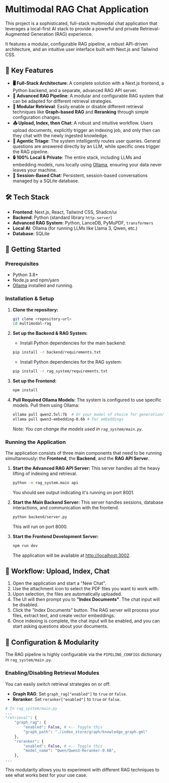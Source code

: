 # Multimodal RAG Chat Application

This project is a sophisticated, full-stack multimodal chat application that leverages a local-first AI stack to provide a powerful and private Retrieval-Augmented Generation (RAG) experience.

It features a modular, configurable RAG pipeline, a robust API-driven architecture, and an intuitive user interface built with Next.js and Tailwind CSS.

## 🌟 Key Features

-   **🖥️ Full-Stack Architecture**: A complete solution with a Next.js frontend, a Python backend, and a separate, advanced RAG API server.
-   **🤖 Advanced RAG Pipeline**: A modular and configurable RAG system that can be adapted for different retrieval strategies.
-   **🧩 Modular Retrieval**: Easily enable or disable different retrieval techniques like **Graph-based RAG** and **Reranking** through simple configuration changes.
-   **📤 Upload, Index, then Chat**: A robust and intuitive workflow. Users upload documents, explicitly trigger an indexing job, and only then can they chat with the newly ingested knowledge.
-   **🧠 Agentic Triage**: The system intelligently routes user queries. General questions are answered directly by an LLM, while specific ones trigger the RAG pipeline.
-   **🔒 100% Local & Private**: The entire stack, including LLMs and embedding models, runs locally using [Ollama](https://ollama.com/), ensuring your data never leaves your machine.
-   **📝 Session-Based Chat**: Persistent, session-based conversations managed by a SQLite database.

## 🛠️ Tech Stack

-   **Frontend**: Next.js, React, Tailwind CSS, Shadcn/ui
-   **Backend**: Python (standard library `http.server`)
-   **Advanced RAG System**: Python, LanceDB, PyMuPDF, `transformers`
-   **Local AI**: Ollama (for running LLMs like Llama 3, Qwen, etc.)
-   **Database**: SQLite

## 🚀 Getting Started

### Prerequisites

-   Python 3.8+
-   Node.js and npm/yarn
-   [Ollama](https://ollama.com/) installed and running.

### Installation & Setup

1.  **Clone the repository:**
    ```bash
    git clone <repository-url>
    cd multimodal-rag
    ```

2.  **Set up the Backend & RAG System:**
    -   Install Python dependencies for the main backend:
      ```bash
      pip install -r backend/requirements.txt
      ```
    -   Install Python dependencies for the RAG system:
      ```bash
      pip install -r rag_system/requirements.txt
      ```

3.  **Set up the Frontend:**
    ```bash
    npm install
    ```

4.  **Pull Required Ollama Models:**
    The system is configured to use specific models. Pull them using Ollama:
    ```bash
    ollama pull qwen2.5vl:7b  # Or your model of choice for generation/VLM
    ollama pull qwen3-embedding-0.6b # For embeddings
    ```
    *Note: You can change the models used in `rag_system/main.py`.*

### Running the Application

The application consists of three main components that need to be running simultaneously: the **Frontend**, the **Backend**, and the **RAG API Server**.

1.  **Start the Advanced RAG API Server:**
    This server handles all the heavy lifting of indexing and retrieval.
    ```bash
    python -m rag_system.main api
    ```
    You should see output indicating it's running on port 8001.

2.  **Start the Main Backend Server:**
    This server handles sessions, database interactions, and communication with the frontend.
    ```bash
    python backend/server.py
    ```
    This will run on port 8000.

3.  **Start the Frontend Development Server:**
    ```bash
    npm run dev
    ```
    The application will be available at [http://localhost:3002](http://localhost:3002).

## 📄 Workflow: Upload, Index, Chat

1.  Open the application and start a "New Chat".
2.  Use the attachment icon to select the PDF files you want to work with.
3.  Upon selection, the files are automatically uploaded.
4.  The UI will then prompt you to **"Index Documents"**. The chat input will be disabled.
5.  Click the "Index Documents" button. The RAG server will process your files, extract text, and create vector embeddings.
6.  Once indexing is complete, the chat input will be enabled, and you can start asking questions about your documents.

## 🔧 Configuration & Modularity

The RAG pipeline is highly configurable via the `PIPELINE_CONFIGS` dictionary in `rag_system/main.py`.

### Enabling/Disabling Retrieval Modules

You can easily switch retrieval strategies on or off:

-   **Graph RAG**: Set `graph_rag["enabled"]` to `true` or `false`.
-   **Reranker**: Set `reranker["enabled"]` to `true` or `false`.

```python
# In rag_system/main.py
...
"retrieval": {
    "graph_rag": {
        "enabled": False, # <-- Toggle this
        "graph_path": "./index_store/graph/knowledge_graph.gml"
    },
    "reranker": {
        "enabled": False, # <-- Toggle this
        "model_name": "Qwen/Qwen3-Reranker-0.6B",
    },
...
```

This modularity allows you to experiment with different RAG techniques to see what works best for your use case.
